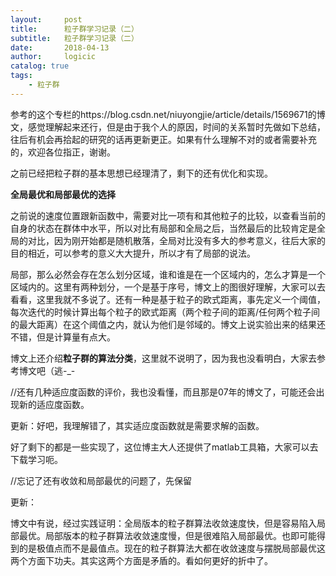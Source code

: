 ```yaml
---
layout:     post
title:      粒子群学习记录（二）
subtitle:   粒子群学习记录（二）
date:       2018-04-13
author:     logicic
catalog: true
tags:
    - 粒子群
---
```




参考的这个专栏的https://blog.csdn.net/niuyongjie/article/details/1569671的博文，感觉理解起来还行，但是由于我个人的原因，时间的关系暂时先做如下总结，往后有机会再拾起的研究的话再更新更正。如果有什么理解不对的或者需要补充的，欢迎各位指正，谢谢。

之前已经把粒子群的基本思想已经理清了，剩下的还有优化和实现。

**全局最优和局部最优的选择**

之前说的速度位置跟新函数中，需要对比一项有和其他粒子的比较，以查看当前的自身的状态在群体中水平，所以对比有局部和全局之后，当然最后的比较肯定是全局的对比，因为刚开始都是随机散落，全局对比没有多大的参考意义，往后大家的目的相近，可以参考的意义大大提升，所以才有了局部的说法。

局部，那么必然会存在怎么划分区域，谁和谁是在一个区域内的，怎么才算是一个区域内的。这里有两种划分，一个是基于序号，博文上的图很好理解，大家可以去看看，这里我就不多说了。还有一种是基于粒子的欧式距离，事先定义一个阈值，每次迭代的时候计算出每个粒子的欧式距离（两个粒子间的距离/任何两个粒子间的最大距离）在这个阈值之内，就认为他们是邻域的。博文上说实验出来的结果还不错，但是计算量有点大。

博文上还介绍**粒子群的算法分类**，这里就不说明了，因为我也没看明白，大家去参考博文吧（逃-_-

//还有几种适应度函数的评价，我也没看懂，而且那是07年的博文了，可能还会出现新的适应度函数。

更新：好吧，我理解错了，其实适应度函数就是需要求解的函数。

好了剩下的都是一些实现了，这位博主大人还提供了matlab工具箱，大家可以去下载学习呃。

//忘记了还有收敛和局部最优的问题了，先保留

更新：

博文中有说，经过实践证明：全局版本的粒子群算法收敛速度快，但是容易陷入局部最优。局部版本的粒子群算法收敛速度慢，但是很难陷入局部最优。也即可能得到的是极值点而不是最值点。现在的粒子群算法大都在收敛速度与摆脱局部最优这两个方面下功夫。其实这两个方面是矛盾的。看如何更好的折中了。